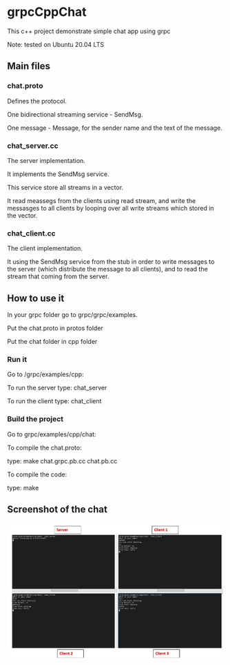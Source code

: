 # grpcCppChat

This c++ project demonstrate simple chat app using grpc 

Note: tested on Ubuntu 20.04 LTS

## Main files
### chat.proto
Defines the protocol. 

One bidirectional streaming service - SendMsg.

One message - Message, for the sender name and the text of the message.

### chat_server.cc
The server implementation.

It implements the SendMsg service.

This service store all streams in a vector.

It read meassegs from the clients using read stream, and write the messasges to all clients by looping over all write streams which stored in the vector.

### chat_client.cc
The client implementation.

It using the SendMsg service from the stub in order to write messages to the server (which distribute the message to all clients), and to read the stream that coming from the server.

## How to use it
In your grpc folder go to grpc/grpc/examples.

Put the chat.proto in protos folder

Put the chat folder in cpp folder

### Run it
Go to /grpc/examples/cpp:

To run the server type: chat_server

To run the client type: chat_client

### Build the project

Go to grpc/examples/cpp/chat:

To compile the chat.proto:

type: make chat.grpc.pb.cc chat.pb.cc

To compile the code:

type: make

## Screenshot of the chat
![Screenshot](grpcScreenDemonstration.jpg)

